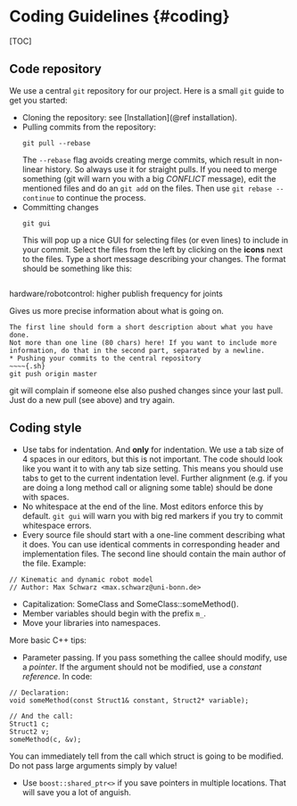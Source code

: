 Coding Guidelines  {#coding}
=================

[TOC]

Code repository
---------------

We use a central `git` repository for our project. Here is a small `git`
guide to get you started:

* Cloning the repository: see [Installation](@ref installation).
* Pulling commits from the repository:
  ~~~~{.sh}
  git pull --rebase
  ~~~~
  The `--rebase` flag avoids creating merge commits, which result in non-linear
  history. So always use it for straight pulls.
  If you need to merge something (git will warn you with a big *CONFLICT*
  message), edit the mentioned files and do an `git add` on the files. Then
  use `git rebase --continue` to continue the process.
* Committing changes
  ~~~~{.sh}
  git gui
  ~~~~
  This will pop up a nice GUI for selecting files (or even lines) to include
  in your commit. Select the files from the left by clicking on the **icons**
  next to the files.
  Type a short message describing your changes. The format should be something
  like this:
  ~~~~
hardware/robotcontrol: higher publish frequency for joints

Gives us more precise information about what is going on.
  ~~~~
  The first line should form a short description about what you have done.
  Not more than one line (80 chars) here! If you want to include more
  information, do that in the second part, separated by a newline.
* Pushing your commits to the central repository
  ~~~~{.sh}
  git push origin master
  ~~~~
  git will complain if someone else also pushed changes since your last pull.
  Just do a new pull (see above) and try again.

Coding style
------------

* Use tabs for indentation. And **only** for indentation. We use a tab size of 4
  spaces in our editors, but this is not important. The code should look
  like you want it to with any tab size setting. This means you should use
  tabs to get to the current indentation level. Further alignment (e.g. if you
  are doing a long method call or aligning some table) should be done with
  spaces.
* No whitespace at the end of the line. Most editors enforce this by default.
  `git gui` will warn you with big red markers if you try to commit whitespace
  errors.
* Every source file should start with a one-line comment describing what it
  does. You can use identical comments in corresponding header and
  implementation files. The second line should contain the main author of the
  file.
  Example:
~~~~{.h}
// Kinematic and dynamic robot model
// Author: Max Schwarz <max.schwarz@uni-bonn.de>
~~~~

* Capitalization: SomeClass and SomeClass::someMethod().
* Member variables should begin with the prefix `m_`.
* Move your libraries into namespaces.

More basic C++ tips:

* Parameter passing. If you pass something the callee should modify, use a
  *pointer*. If the argument should not be modified, use a *constant reference*.
  In code:
~~~~{.cpp}
// Declaration:
void someMethod(const Struct1& constant, Struct2* variable);

// And the call:
Struct1 c;
Struct2 v;
someMethod(c, &v);
~~~~
  You can immediately tell from the call which struct is going to be modified.
  Do not pass large arguments simply by value!
* Use `boost::shared_ptr<>` if you save pointers in multiple locations. That
  will save you a lot of anguish.
